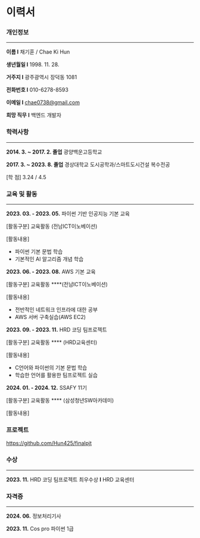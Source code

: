 # 이력서


### **개인정보**

---

**이름 I** 채기훈 / Chae Ki Hun

**생년월일 I** 1998. 11. 28.

**거주지 I** 광주광역시 장덕동 1081 

**전화번호 I** 010-6278-8593

**이메일 I** chae0738@gmail.com

**희망 직무** **I** 백엔드 개발자

### **학력사항**

---

**2014. 3. ~ 2017. 2. 졸업**  광양백운고등학교

**2017. 3. ~ 2023. 8. 졸업**  경상대학교 도시공학과/스마트도시건설 복수전공

[학      점]   3.24  /  4.5

### 교육 및 활동

---

**2023. 03. - 2023. 05.**   파이썬 기반 인공지능 기본 교육

[활동구분] 교육활동 (전남ICT이노베이션)

[활동내용] 

- 파이썬 기본 문법 학습
- 기본적인 AI 알고리즘 개념 학습

**2023. 06. - 2023. 08.**  AWS 기본 교육

[활동구분] 교육활동 ****(전남ICT이노베이션)

[활동내용]  

- 전반적인 네트워크 인프라에 대한 공부
- AWS 서버 구축실습(AWS EC2)

**2023.  09. - 2023. 11.**   HRD 코딩 팀프로젝트

[활동구분] 교육활동 **** (HRD교육센터)

[활동내용]  

- C언어와 파이썬의 기본 문법 학습
- 학습한 언어를 활용한 팀프로젝트 실습

**2024.  01. - 2024. 12.**   SSAFY 11기

[활동구분] 교육활동 **** (삼성청년SW아카데미)

[활동내용]  



### 프로젝트

https://github.com/Hun425/finalpjt

### 수상

---

**2023. 11.**  HRD 코딩 팀프로젝트 최우수상 **I** HRD 교육센터

### 자격증

---

**2024. 06.** 정보처리기사

**2023. 11.** Cos pro 파이썬 1급
